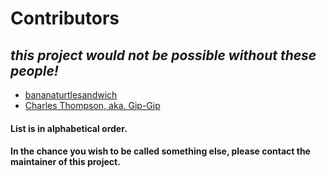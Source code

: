 # Contributors
## *this project would not be possible without these people!*

 * [bananaturtlesandwich](https://github.com/bananaturtlesandwich)
 * [Charles Thompson, aka. Gip-Gip](https://github.com/Gip-Gip)

#### List is in alphabetical order.
#### In the chance you wish to be called something else, please contact the maintainer of this project.
